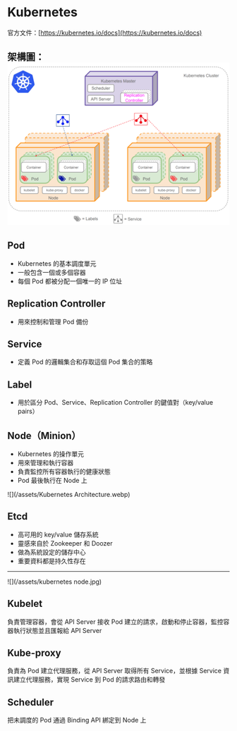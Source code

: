 # Kubernetes

官方文件：[https://kubernetes.io/docs](https://kubernetes.io/docs)

## 架構圖：![](/assets/01d38243-e5ab-4c0f-9e64-dd980f33fd8a.png)

## Pod

* Kubernetes 的基本調度單元
* 一般包含一個或多個容器
* 每個 Pod 都被分配一個唯一的 IP 位址

## Replication Controller

* 用來控制和管理 Pod 備份

## Service

* 定義 Pod 的邏輯集合和存取這個 Pod 集合的策略

## Label

* 用於區分 Pod、Service、Replication Controller 的鍵值對（key/value pairs）

## Node（Minion）

* Kubernetes 的操作單元
* 用來管理和執行容器
* 負責監控所有容器執行的健康狀態
* Pod 最後執行在 Node 上

![](/assets/Kubernetes Architecture.webp)

## Etcd

* 高可用的 key/value 儲存系統
* 靈感來自於 Zookeeper 和 Doozer
* 做為系統設定的儲存中心
* 重要資料都是持久性存在

---

![](/assets/kubernetes node.jpg)

## Kubelet

負責管理容器，會從 API Server 接收 Pod 建立的請求，啟動和停止容器，監控容器執行狀態並且匯報給 API Server

## Kube-proxy

負責為 Pod 建立代理服務，從 API Server 取得所有 Service，並根據 Service 資訊建立代理服務，實現 Service 到 Pod 的請求路由和轉發

## Scheduler

把未調度的 Pod 通過 Binding API 綁定到 Node 上



